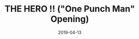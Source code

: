 ---
title: "THE HERO !! (\"One Punch Man\" Opening)"
date: 2019-04-13
alt-title: "Singular Strike"
composer: "JAM Project"
src: "/assets/arrangements/the_hero.pdf"
link: 
---